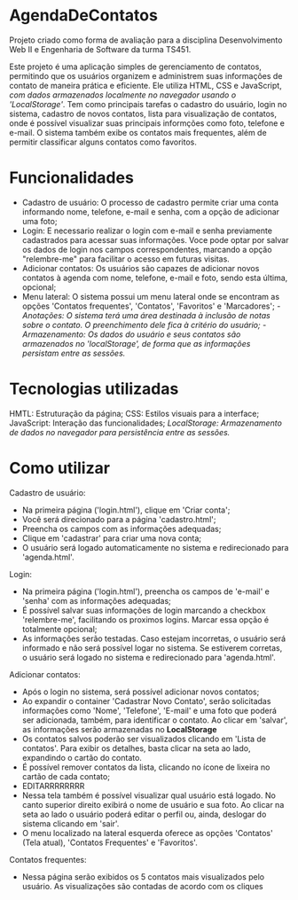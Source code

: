 # AgendaDeContatos
Projeto criado como forma de avaliação para a disciplina Desenvolvimento Web II e Engenharia de Software da turma TS451.

Este projeto é uma aplicação simples de gerenciamento de contatos, permitindo que os usuários organizem e administrem suas informações de contato de maneira prática e eficiente. Ele utiliza HTML, CSS e JavaScript, *com dados armazenados localmente no navegador usando o 'LocalStorage'*. Tem como principais tarefas o cadastro do usuário, login no sistema, cadastro de novos contatos, lista para visualização de contatos, onde é possível visualizar suas principais informções como foto, telefone e e-mail. O sistema também exibe os contatos mais frequentes, além de permitir classificar alguns contatos como favoritos.

# Funcionalidades
- Cadastro de usuário: O processo de cadastro permite criar uma conta informando nome, telefone, e-mail e senha, com a opção de adicionar uma foto;
- Login: E necessario realizar o login com e-mail e senha previamente cadastrados para acessar suas informações. Voce pode optar por salvar os dados de login nos campos correspondentes, marcando a opção "relembre-me" para facilitar o acesso em futuras visitas.
- Adicionar contatos: Os usuários são capazes de adicionar novos contatos à agenda com nome, telefone, e-mail e foto, sendo esta última, opcional;
- Menu lateral: O sistema possui um menu lateral onde se encontram as opções 'Contatos frequentes', 'Contatos', 'Favoritos' e 'Marcadores';
  *- Anotações: O sistema terá uma área destinada à inclusão de notas sobre o contato. O preenchimento dele fica à critério do usuário;*
*- Armazenamento: Os dados do usuário e seus contatos são armazenados no 'localStorage', de forma que as informações persistam entre as sessões.*

# Tecnologias utilizadas
HMTL: Estruturação da página; 
CSS: Estilos visuais para a interface; 
JavaScript: Interação das funcionalidades; 
*LocalStorage: Armazenamento de dados no navegador para persistência entre as sessões.*

# Como utilizar
Cadastro de usuário:
- Na primeira página ('login.html'), clique em 'Criar conta';
- Você será direcionado para a página 'cadastro.html';
- Preencha os campos com as informações adequadas;
- Clique em 'cadastrar' para criar uma nova conta;
- O usuário será logado automaticamente no sistema e redirecionado para 'agenda.html'.

Login: 
- Na primeira página ('login.html'), preencha os campos de 'e-mail' e 'senha' com as informações adequadas;
- É possível salvar suas informações de login marcando a checkbox 'relembre-me', facilitando os proximos logins. Marcar essa opção é totalmente opcional;
- As informações serão testadas. Caso estejam incorretas, o usuário será informado e não será possível logar no sistema. Se estiverem corretas, o usuário será logado no sistema e redirecionado para 'agenda.html'.

Adicionar contatos:
- Após o login no sistema, será possível adicionar novos contatos;
- Ao expandir o container 'Cadastrar Novo Contato', serão solicitadas informações como 'Nome', 'Telefone', 'E-mail' e uma foto que poderá ser adicionada, também, para identificar o contato. Ao clicar em 'salvar', as informações serão armazenadas no **LocalStorage**
- Os contatos salvos poderão ser visualizados clicando em 'Lista de contatos'. Para exibir os detalhes, basta clicar na seta ao lado, expandindo o cartão do contato.
- É possível remover contatos da lista, clicando no ícone de lixeira no cartão de cada contato;
- EDITARRRRRRRR
- Nessa tela também é possível visualizar qual usuário está logado. No canto superior direito exibirá o nome de usuário e sua foto. Ao clicar na seta ao lado o usuário poderá editar o perfil ou, ainda, deslogar do sistema clicando em 'sair'.
- O menu localizado na lateral esquerda oferece as opções 'Contatos' (Tela atual), 'Contatos Frequentes' e 'Favoritos'.

Contatos frequentes:
- Nessa página serão exibidos os 5 contatos mais visualizados pelo usuário. As visualizações são contadas de acordo com os cliques
